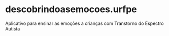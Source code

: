 # descobrindoasemocoes.urfpe
Aplicativo para ensinar as emoções a crianças com Transtorno do Espectro Autista

